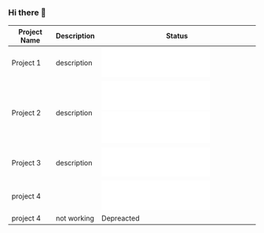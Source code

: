 <head>
    <link rel="stylesheet" href="./badges/_badges.css"/>
</head>

### Hi there 👋

| Project Name | Description | Status                                                                                      |
| ------------ | ----------- | ------------------------------------------------------------------------------------------- |
| Project 1    | description | <img src="./badges/_badge_in_development.svg" />                                            |
| Project 2    | description | <img src="./badges/_badge_maintenance.svg" /> <img src="./badges/_badge_recommended.svg" /> |
| Project 3    | description | <img src="./badges/_badge_maintenance.svg" />                                               |
| project 4    |             | <img src="./badges/_badge_deprecated.svg" />                                                |
| project 4    | not working | <span class="badge text-bg-secondary">Depreacted</span>                                     |
